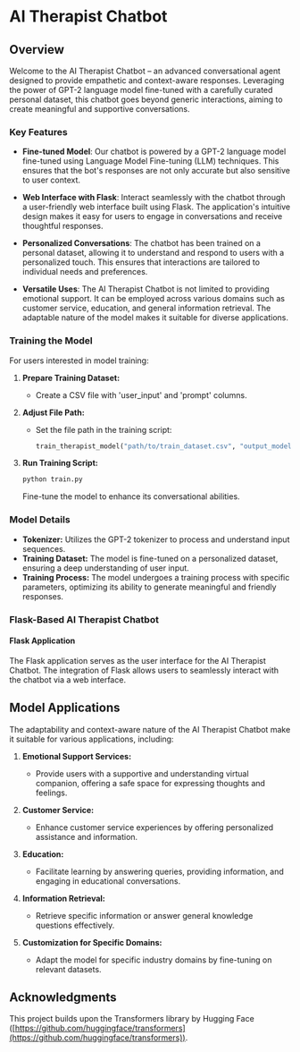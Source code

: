 # AI Therapist Chatbot

## Overview

Welcome to the AI Therapist Chatbot – an advanced conversational agent designed to provide empathetic and context-aware responses. Leveraging the power of GPT-2 language model fine-tuned with a carefully curated personal dataset, this chatbot goes beyond generic interactions, aiming to create meaningful and supportive conversations.

### Key Features

- **Fine-tuned Model**: Our chatbot is powered by a GPT-2 language model fine-tuned using Language Model Fine-tuning (LLM) techniques. This ensures that the bot's responses are not only accurate but also sensitive to user context.

- **Web Interface with Flask**: Interact seamlessly with the chatbot through a user-friendly web interface built using Flask. The application's intuitive design makes it easy for users to engage in conversations and receive thoughtful responses.

- **Personalized Conversations**: The chatbot has been trained on a personal dataset, allowing it to understand and respond to users with a personalized touch. This ensures that interactions are tailored to individual needs and preferences.

- **Versatile Uses**: The AI Therapist Chatbot is not limited to providing emotional support. It can be employed across various domains such as customer service, education, and general information retrieval. The adaptable nature of the model makes it suitable for diverse applications.

### Training the Model

For users interested in model training:

1. **Prepare Training Dataset:**
   - Create a CSV file with 'user_input' and 'prompt' columns.

2. **Adjust File Path:**
   - Set the file path in the training script:
     ```python
     train_therapist_model("path/to/train_dataset.csv", "output_model")
     ```

3. **Run Training Script:**
   ```bash
   python train.py
   ```
   Fine-tune the model to enhance its conversational abilities.

### Model Details

- **Tokenizer:** Utilizes the GPT-2 tokenizer to process and understand input sequences.
- **Training Dataset:** The model is fine-tuned on a personalized dataset, ensuring a deep understanding of user input.
- **Training Process:** The model undergoes a training process with specific parameters, optimizing its ability to generate meaningful and friendly responses.

### Flask-Based AI Therapist Chatbot

#### Flask Application

The Flask application serves as the user interface for the AI Therapist Chatbot. The integration of Flask allows users to seamlessly interact with the chatbot via a web interface.

## Model Applications

The adaptability and context-aware nature of the AI Therapist Chatbot make it suitable for various applications, including:

1. **Emotional Support Services:**
   - Provide users with a supportive and understanding virtual companion, offering a safe space for expressing thoughts and feelings.

2. **Customer Service:**
   - Enhance customer service experiences by offering personalized assistance and information.

3. **Education:**
   - Facilitate learning by answering queries, providing information, and engaging in educational conversations.

4. **Information Retrieval:**
   - Retrieve specific information or answer general knowledge questions effectively.

5. **Customization for Specific Domains:**
   - Adapt the model for specific industry domains by fine-tuning on relevant datasets.

## Acknowledgments

This project builds upon the Transformers library by Hugging Face ([https://github.com/huggingface/transformers](https://github.com/huggingface/transformers)).
